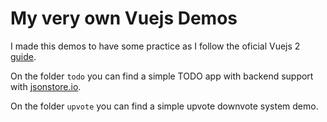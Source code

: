 # My very own Vuejs Demos

I made this demos to have some practice as I follow the oficial Vuejs 2 [guide](https://vuejs.org/v2/guide/).

On the folder `todo` you can find a simple TODO app with backend support with [jsonstore.io](https://github.com/bluzi/jsonstore).

On the folder `upvote` you can find a simple upvote downvote system demo.
